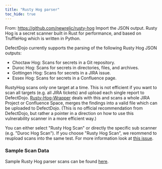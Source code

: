 ```yaml
---
title: "Rusty Hog parser"
toc_hide: true
---
```

From: <https://github.com/newrelic/rusty-hog> Import the JSON output.
Rusty Hog is a secret scanner built in Rust for performance, and based on TruffleHog which is written in Python.

DefectDojo currently supports the parsing of the following Rusty Hog JSON outputs:
- Choctaw Hog: Scans for secrets in a Git repository.
- Duroc Hog: Scans for secrets in directories, files, and archives.
- Gottingen Hog: Scans for secrets in a JIRA issue.
- Essex Hog: Scans for secrets in a Confluence page.

RustyHog scans only one target at a time. This is not efficient if you want to scan all targets (e.g. all JIRA tickets) and upload each single report to DefectDojo.
[Rusty-Hog-Wrapper](https://github.com/manuel-sommer/Rusty-Hog-Wrapper) deals with this and scans a whole JIRA Project or Confluence Space, merges the findings into a valid file which can be uploaded to DefectDojo. (This is no official recommendation from DefectDojo, but rather a pointer in a direction on how to use this vulnerability scanner in a more efficient way.)

You can either select "Rusty Hog Scan" or directly the specific sub scanner (e.g. "Duroc Hog Scan"). If you choose "Rusty Hog Scan", we reommend to reupload scans into the same test. For more information look at [this issue](https://github.com/DefectDojo/django-DefectDojo/issues/10584).

### Sample Scan Data
Sample Rusty Hog parser scans can be found [here](https://github.com/DefectDojo/django-DefectDojo/tree/master/unittests/scans/rusty_hog).